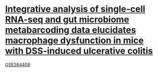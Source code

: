 # [Integrative analysis of single-cell RNA-seq and gut microbiome metabarcoding data elucidates macrophage dysfunction in mice with DSS-induced ulcerative colitis](https://pubmed.ncbi.nlm.nih.gov/38879692/)
[GSE264408](https://www.ncbi.nlm.nih.gov/geo/query/acc.cgi?acc=GSE264408)
